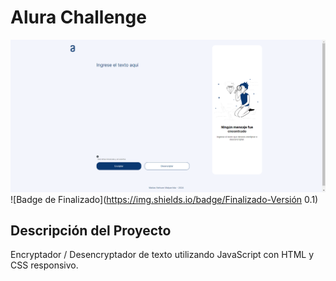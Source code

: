 # Alura Challenge
![Encriptador de Texto](https://github.com/matiasnm/aluraChallenge/blob/main/README.png)
![Badge de Finalizado](https://img.shields.io/badge/Finalizado-Versión 0.1)
## Descripción del Proyecto
Encryptador / Desencryptador de texto utilizando JavaScript con HTML y CSS responsivo.
